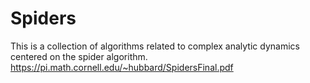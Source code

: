 # Spiders

This is a collection of algorithms related to complex analytic dynamics centered on the spider algorithm.
https://pi.math.cornell.edu/~hubbard/SpidersFinal.pdf
